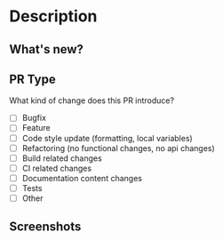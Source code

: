 # Description

<!--- Please include a summary of the changes and the related issue. Please also include relevant motivation and context. List any dependencies that are required for this change. -->

<!--- Fixes # (issue) -->

## What's new?

<!--- What's new? -->

## PR Type

What kind of change does this PR introduce?

- [ ] Bugfix
- [ ] Feature
- [ ] Code style update (formatting, local variables)
- [ ] Refactoring (no functional changes, no api changes)
- [ ] Build related changes
- [ ] CI related changes
- [ ] Documentation content changes
- [ ] Tests
- [ ] Other

## Screenshots

<!--- N/A -->